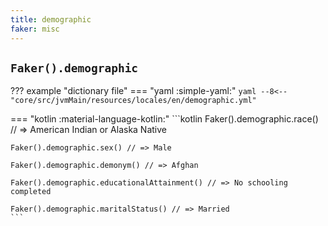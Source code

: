 ```yaml
---
title: demographic
faker: misc
---
```


## `Faker().demographic`

??? example "dictionary file"
    === "yaml :simple-yaml:"
        ```yaml
        --8<-- "core/src/jvmMain/resources/locales/en/demographic.yml"
        ```

=== "kotlin :material-language-kotlin:"
    ```kotlin
    Faker().demographic.race() // => American Indian or Alaska Native

    Faker().demographic.sex() // => Male

    Faker().demographic.demonym() // => Afghan

    Faker().demographic.educationalAttainment() // => No schooling completed

    Faker().demographic.maritalStatus() // => Married
    ```
